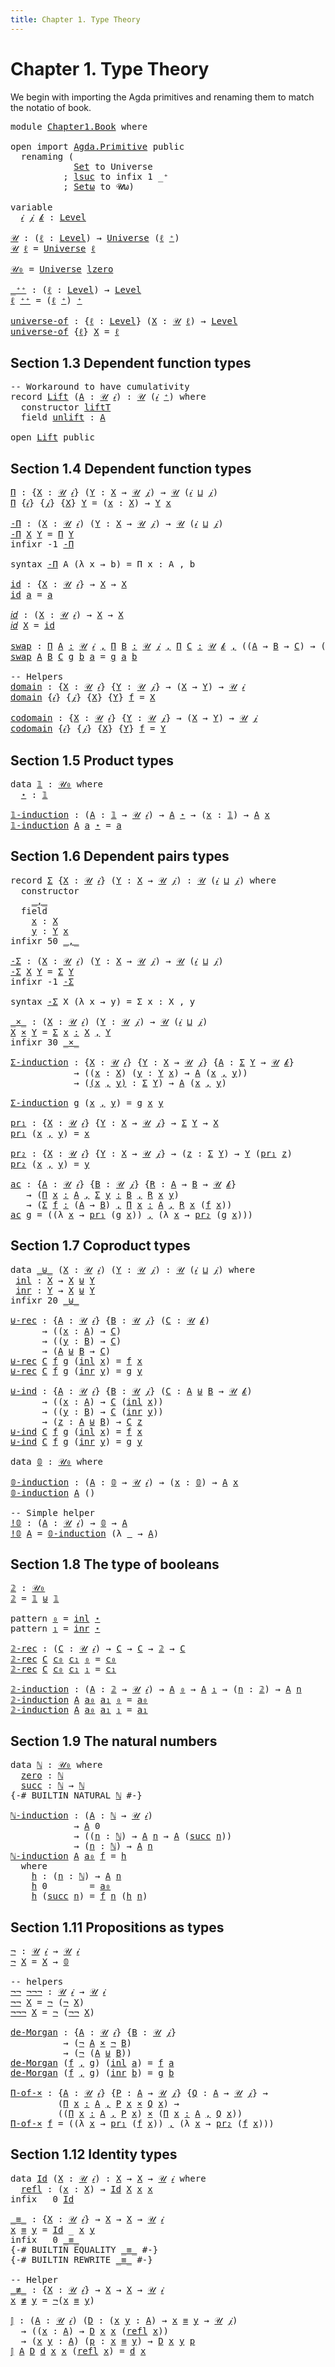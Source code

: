 ```yaml
---
title: Chapter 1. Type Theory
---
```


# Chapter 1. Type Theory

We begin with importing the Agda primitives and renaming them to match the notatio of book.

<pre class="Agda"><a id="167" class="Keyword">module</a> <a id="174" href="Chapter1.Book.html" class="Module">Chapter1.Book</a> <a id="188" class="Keyword">where</a>

<a id="195" class="Keyword">open</a> <a id="200" class="Keyword">import</a> <a id="207" href="Agda.Primitive.html" class="Module">Agda.Primitive</a> <a id="222" class="Keyword">public</a>
  <a id="231" class="Keyword">renaming</a> <a id="240" class="Symbol">(</a>
            <a id="254" href="Agda.Primitive.html#326" class="Primitive">Set</a> <a id="258" class="Symbol">to</a> <a id="261" class="Primitive">Universe</a>
          <a id="280" class="Symbol">;</a> <a id="282" href="Agda.Primitive.html#780" class="Primitive">lsuc</a> <a id="287" class="Symbol">to</a> <a id="290" class="Keyword">infix</a> <a id="296" class="Number">1</a> <a id="298" class="Primitive">_⁺</a>
          <a id="311" class="Symbol">;</a> <a id="313" href="Agda.Primitive.html#381" class="Primitive">Setω</a> <a id="318" class="Symbol">to</a> <a id="321" class="Primitive">𝓤ω</a><a id="323" class="Symbol">)</a>

<a id="326" class="Keyword">variable</a>
  <a id="337" href="Chapter1.Book.html#337" class="Generalizable">𝒾</a> <a id="339" href="Chapter1.Book.html#339" class="Generalizable">𝒿</a> <a id="341" href="Chapter1.Book.html#341" class="Generalizable">𝓀</a> <a id="343" class="Symbol">:</a> <a id="345" href="Agda.Primitive.html#597" class="Postulate">Level</a>

<a id="𝒰"></a><a id="352" href="Chapter1.Book.html#352" class="Function">𝒰</a> <a id="354" class="Symbol">:</a> <a id="356" class="Symbol">(</a><a id="357" href="Chapter1.Book.html#357" class="Bound">ℓ</a> <a id="359" class="Symbol">:</a> <a id="361" href="Agda.Primitive.html#597" class="Postulate">Level</a><a id="366" class="Symbol">)</a> <a id="368" class="Symbol">→</a> <a id="370" href="Chapter1.Book.html#261" class="Primitive">Universe</a> <a id="379" class="Symbol">(</a><a id="380" href="Chapter1.Book.html#357" class="Bound">ℓ</a> <a id="382" href="Chapter1.Book.html#298" class="Primitive Operator">⁺</a><a id="383" class="Symbol">)</a>
<a id="385" href="Chapter1.Book.html#352" class="Function">𝒰</a> <a id="387" href="Chapter1.Book.html#387" class="Bound">ℓ</a> <a id="389" class="Symbol">=</a> <a id="391" href="Chapter1.Book.html#261" class="Primitive">Universe</a> <a id="400" href="Chapter1.Book.html#387" class="Bound">ℓ</a>

<a id="𝒰₀"></a><a id="403" href="Chapter1.Book.html#403" class="Function">𝒰₀</a> <a id="406" class="Symbol">=</a> <a id="408" href="Chapter1.Book.html#261" class="Primitive">Universe</a> <a id="417" href="Agda.Primitive.html#764" class="Primitive">lzero</a>

<a id="_⁺⁺"></a><a id="424" href="Chapter1.Book.html#424" class="Function Operator">_⁺⁺</a> <a id="428" class="Symbol">:</a> <a id="430" class="Symbol">(</a><a id="431" href="Chapter1.Book.html#431" class="Bound">ℓ</a> <a id="433" class="Symbol">:</a> <a id="435" href="Agda.Primitive.html#597" class="Postulate">Level</a><a id="440" class="Symbol">)</a> <a id="442" class="Symbol">→</a> <a id="444" href="Agda.Primitive.html#597" class="Postulate">Level</a>
<a id="450" href="Chapter1.Book.html#450" class="Bound">ℓ</a> <a id="452" href="Chapter1.Book.html#424" class="Function Operator">⁺⁺</a> <a id="455" class="Symbol">=</a> <a id="457" class="Symbol">(</a><a id="458" href="Chapter1.Book.html#450" class="Bound">ℓ</a> <a id="460" href="Chapter1.Book.html#298" class="Primitive Operator">⁺</a><a id="461" class="Symbol">)</a> <a id="463" href="Chapter1.Book.html#298" class="Primitive Operator">⁺</a>

<a id="universe-of"></a><a id="466" href="Chapter1.Book.html#466" class="Function">universe-of</a> <a id="478" class="Symbol">:</a> <a id="480" class="Symbol">{</a><a id="481" href="Chapter1.Book.html#481" class="Bound">ℓ</a> <a id="483" class="Symbol">:</a> <a id="485" href="Agda.Primitive.html#597" class="Postulate">Level</a><a id="490" class="Symbol">}</a> <a id="492" class="Symbol">(</a><a id="493" href="Chapter1.Book.html#493" class="Bound">X</a> <a id="495" class="Symbol">:</a> <a id="497" href="Chapter1.Book.html#352" class="Function">𝒰</a> <a id="499" href="Chapter1.Book.html#481" class="Bound">ℓ</a><a id="500" class="Symbol">)</a> <a id="502" class="Symbol">→</a> <a id="504" href="Agda.Primitive.html#597" class="Postulate">Level</a>
<a id="510" href="Chapter1.Book.html#466" class="Function">universe-of</a> <a id="522" class="Symbol">{</a><a id="523" href="Chapter1.Book.html#523" class="Bound">ℓ</a><a id="524" class="Symbol">}</a> <a id="526" href="Chapter1.Book.html#526" class="Bound">X</a> <a id="528" class="Symbol">=</a> <a id="530" href="Chapter1.Book.html#523" class="Bound">ℓ</a>
</pre>
## Section 1.3 Dependent function types

<pre class="Agda"><a id="586" class="Comment">-- Workaround to have cumulativity</a>
<a id="621" class="Keyword">record</a> <a id="Lift"></a><a id="628" href="Chapter1.Book.html#628" class="Record">Lift</a> <a id="633" class="Symbol">(</a><a id="634" href="Chapter1.Book.html#634" class="Bound">A</a> <a id="636" class="Symbol">:</a> <a id="638" href="Chapter1.Book.html#352" class="Function">𝒰</a> <a id="640" href="Chapter1.Book.html#337" class="Generalizable">𝒾</a><a id="641" class="Symbol">)</a> <a id="643" class="Symbol">:</a> <a id="645" href="Chapter1.Book.html#352" class="Function">𝒰</a> <a id="647" class="Symbol">(</a><a id="648" href="Chapter1.Book.html#640" class="Bound">𝒾</a> <a id="650" href="Chapter1.Book.html#298" class="Primitive Operator">⁺</a><a id="651" class="Symbol">)</a> <a id="653" class="Keyword">where</a>
  <a id="661" class="Keyword">constructor</a> <a id="liftT"></a><a id="673" href="Chapter1.Book.html#673" class="InductiveConstructor">liftT</a>
  <a id="681" class="Keyword">field</a> <a id="Lift.unlift"></a><a id="687" href="Chapter1.Book.html#687" class="Field">unlift</a> <a id="694" class="Symbol">:</a> <a id="696" href="Chapter1.Book.html#634" class="Bound">A</a>

<a id="699" class="Keyword">open</a> <a id="704" href="Chapter1.Book.html#628" class="Module">Lift</a> <a id="709" class="Keyword">public</a>
</pre>
## Section 1.4 Dependent function types

<pre class="Agda"><a id="Π"></a><a id="770" href="Chapter1.Book.html#770" class="Function">Π</a> <a id="772" class="Symbol">:</a> <a id="774" class="Symbol">{</a><a id="775" href="Chapter1.Book.html#775" class="Bound">X</a> <a id="777" class="Symbol">:</a> <a id="779" href="Chapter1.Book.html#352" class="Function">𝒰</a> <a id="781" href="Chapter1.Book.html#337" class="Generalizable">𝒾</a><a id="782" class="Symbol">}</a> <a id="784" class="Symbol">(</a><a id="785" href="Chapter1.Book.html#785" class="Bound">Y</a> <a id="787" class="Symbol">:</a> <a id="789" href="Chapter1.Book.html#775" class="Bound">X</a> <a id="791" class="Symbol">→</a> <a id="793" href="Chapter1.Book.html#352" class="Function">𝒰</a> <a id="795" href="Chapter1.Book.html#339" class="Generalizable">𝒿</a><a id="796" class="Symbol">)</a> <a id="798" class="Symbol">→</a> <a id="800" href="Chapter1.Book.html#352" class="Function">𝒰</a> <a id="802" class="Symbol">(</a><a id="803" href="Chapter1.Book.html#337" class="Generalizable">𝒾</a> <a id="805" href="Agda.Primitive.html#810" class="Primitive Operator">⊔</a> <a id="807" href="Chapter1.Book.html#339" class="Generalizable">𝒿</a><a id="808" class="Symbol">)</a>
<a id="810" href="Chapter1.Book.html#770" class="Function">Π</a> <a id="812" class="Symbol">{</a><a id="813" href="Chapter1.Book.html#813" class="Bound">𝒾</a><a id="814" class="Symbol">}</a> <a id="816" class="Symbol">{</a><a id="817" href="Chapter1.Book.html#817" class="Bound">𝒿</a><a id="818" class="Symbol">}</a> <a id="820" class="Symbol">{</a><a id="821" href="Chapter1.Book.html#821" class="Bound">X</a><a id="822" class="Symbol">}</a> <a id="824" href="Chapter1.Book.html#824" class="Bound">Y</a> <a id="826" class="Symbol">=</a> <a id="828" class="Symbol">(</a><a id="829" href="Chapter1.Book.html#829" class="Bound">x</a> <a id="831" class="Symbol">:</a> <a id="833" href="Chapter1.Book.html#821" class="Bound">X</a><a id="834" class="Symbol">)</a> <a id="836" class="Symbol">→</a> <a id="838" href="Chapter1.Book.html#824" class="Bound">Y</a> <a id="840" href="Chapter1.Book.html#829" class="Bound">x</a>

<a id="-Π"></a><a id="843" href="Chapter1.Book.html#843" class="Function">-Π</a> <a id="846" class="Symbol">:</a> <a id="848" class="Symbol">(</a><a id="849" href="Chapter1.Book.html#849" class="Bound">X</a> <a id="851" class="Symbol">:</a> <a id="853" href="Chapter1.Book.html#352" class="Function">𝒰</a> <a id="855" href="Chapter1.Book.html#337" class="Generalizable">𝒾</a><a id="856" class="Symbol">)</a> <a id="858" class="Symbol">(</a><a id="859" href="Chapter1.Book.html#859" class="Bound">Y</a> <a id="861" class="Symbol">:</a> <a id="863" href="Chapter1.Book.html#849" class="Bound">X</a> <a id="865" class="Symbol">→</a> <a id="867" href="Chapter1.Book.html#352" class="Function">𝒰</a> <a id="869" href="Chapter1.Book.html#339" class="Generalizable">𝒿</a><a id="870" class="Symbol">)</a> <a id="872" class="Symbol">→</a> <a id="874" href="Chapter1.Book.html#352" class="Function">𝒰</a> <a id="876" class="Symbol">(</a><a id="877" href="Chapter1.Book.html#337" class="Generalizable">𝒾</a> <a id="879" href="Agda.Primitive.html#810" class="Primitive Operator">⊔</a> <a id="881" href="Chapter1.Book.html#339" class="Generalizable">𝒿</a><a id="882" class="Symbol">)</a>
<a id="884" href="Chapter1.Book.html#843" class="Function">-Π</a> <a id="887" href="Chapter1.Book.html#887" class="Bound">X</a> <a id="889" href="Chapter1.Book.html#889" class="Bound">Y</a> <a id="891" class="Symbol">=</a> <a id="893" href="Chapter1.Book.html#770" class="Function">Π</a> <a id="895" href="Chapter1.Book.html#889" class="Bound">Y</a>
<a id="897" class="Keyword">infixr</a> <a id="904" class="Number">-1</a> <a id="907" href="Chapter1.Book.html#843" class="Function">-Π</a>

<a id="911" class="Keyword">syntax</a> <a id="918" href="Chapter1.Book.html#843" class="Function">-Π</a> <a id="921" class="Bound">A</a> <a id="923" class="Symbol">(λ</a> <a id="926" class="Bound">x</a> <a id="928" class="Symbol">→</a> <a id="930" class="Bound">b</a><a id="931" class="Symbol">)</a> <a id="933" class="Symbol">=</a> <a id="935" class="Function">Π</a> <a id="937" class="Bound">x</a> <a id="939" class="Function">꞉</a> <a id="941" class="Bound">A</a> <a id="943" class="Function">,</a> <a id="945" class="Bound">b</a>

<a id="id"></a><a id="948" href="Chapter1.Book.html#948" class="Function">id</a> <a id="951" class="Symbol">:</a> <a id="953" class="Symbol">{</a><a id="954" href="Chapter1.Book.html#954" class="Bound">X</a> <a id="956" class="Symbol">:</a> <a id="958" href="Chapter1.Book.html#352" class="Function">𝒰</a> <a id="960" href="Chapter1.Book.html#337" class="Generalizable">𝒾</a><a id="961" class="Symbol">}</a> <a id="963" class="Symbol">→</a> <a id="965" href="Chapter1.Book.html#954" class="Bound">X</a> <a id="967" class="Symbol">→</a> <a id="969" href="Chapter1.Book.html#954" class="Bound">X</a>
<a id="971" href="Chapter1.Book.html#948" class="Function">id</a> <a id="974" href="Chapter1.Book.html#974" class="Bound">a</a> <a id="976" class="Symbol">=</a> <a id="978" href="Chapter1.Book.html#974" class="Bound">a</a>

<a id="𝑖𝑑"></a><a id="981" href="Chapter1.Book.html#981" class="Function">𝑖𝑑</a> <a id="984" class="Symbol">:</a> <a id="986" class="Symbol">(</a><a id="987" href="Chapter1.Book.html#987" class="Bound">X</a> <a id="989" class="Symbol">:</a> <a id="991" href="Chapter1.Book.html#352" class="Function">𝒰</a> <a id="993" href="Chapter1.Book.html#337" class="Generalizable">𝒾</a><a id="994" class="Symbol">)</a> <a id="996" class="Symbol">→</a> <a id="998" href="Chapter1.Book.html#987" class="Bound">X</a> <a id="1000" class="Symbol">→</a> <a id="1002" href="Chapter1.Book.html#987" class="Bound">X</a>
<a id="1004" href="Chapter1.Book.html#981" class="Function">𝑖𝑑</a> <a id="1007" href="Chapter1.Book.html#1007" class="Bound">X</a> <a id="1009" class="Symbol">=</a> <a id="1011" href="Chapter1.Book.html#948" class="Function">id</a>

<a id="swap"></a><a id="1015" href="Chapter1.Book.html#1015" class="Function">swap</a> <a id="1020" class="Symbol">:</a> <a id="1022" href="Chapter1.Book.html#843" class="Function">Π</a> <a id="1024" href="Chapter1.Book.html#1024" class="Bound">A</a> <a id="1026" href="Chapter1.Book.html#843" class="Function">꞉</a> <a id="1028" href="Chapter1.Book.html#352" class="Function">𝒰</a> <a id="1030" href="Chapter1.Book.html#337" class="Generalizable">𝒾</a> <a id="1032" href="Chapter1.Book.html#843" class="Function">,</a> <a id="1034" href="Chapter1.Book.html#843" class="Function">Π</a> <a id="1036" href="Chapter1.Book.html#1036" class="Bound">B</a> <a id="1038" href="Chapter1.Book.html#843" class="Function">꞉</a> <a id="1040" href="Chapter1.Book.html#352" class="Function">𝒰</a> <a id="1042" href="Chapter1.Book.html#339" class="Generalizable">𝒿</a> <a id="1044" href="Chapter1.Book.html#843" class="Function">,</a> <a id="1046" href="Chapter1.Book.html#843" class="Function">Π</a> <a id="1048" href="Chapter1.Book.html#1048" class="Bound">C</a> <a id="1050" href="Chapter1.Book.html#843" class="Function">꞉</a> <a id="1052" href="Chapter1.Book.html#352" class="Function">𝒰</a> <a id="1054" href="Chapter1.Book.html#341" class="Generalizable">𝓀</a> <a id="1056" href="Chapter1.Book.html#843" class="Function">,</a> <a id="1058" class="Symbol">((</a><a id="1060" href="Chapter1.Book.html#1024" class="Bound">A</a> <a id="1062" class="Symbol">→</a> <a id="1064" href="Chapter1.Book.html#1036" class="Bound">B</a> <a id="1066" class="Symbol">→</a> <a id="1068" href="Chapter1.Book.html#1048" class="Bound">C</a><a id="1069" class="Symbol">)</a> <a id="1071" class="Symbol">→</a> <a id="1073" class="Symbol">(</a><a id="1074" href="Chapter1.Book.html#1036" class="Bound">B</a> <a id="1076" class="Symbol">→</a> <a id="1078" href="Chapter1.Book.html#1024" class="Bound">A</a> <a id="1080" class="Symbol">→</a> <a id="1082" href="Chapter1.Book.html#1048" class="Bound">C</a><a id="1083" class="Symbol">))</a>
<a id="1086" href="Chapter1.Book.html#1015" class="Function">swap</a> <a id="1091" href="Chapter1.Book.html#1091" class="Bound">A</a> <a id="1093" href="Chapter1.Book.html#1093" class="Bound">B</a> <a id="1095" href="Chapter1.Book.html#1095" class="Bound">C</a> <a id="1097" href="Chapter1.Book.html#1097" class="Bound">g</a> <a id="1099" href="Chapter1.Book.html#1099" class="Bound">b</a> <a id="1101" href="Chapter1.Book.html#1101" class="Bound">a</a> <a id="1103" class="Symbol">=</a> <a id="1105" href="Chapter1.Book.html#1097" class="Bound">g</a> <a id="1107" href="Chapter1.Book.html#1101" class="Bound">a</a> <a id="1109" href="Chapter1.Book.html#1099" class="Bound">b</a>

<a id="1112" class="Comment">-- Helpers</a>
<a id="domain"></a><a id="1123" href="Chapter1.Book.html#1123" class="Function">domain</a> <a id="1130" class="Symbol">:</a> <a id="1132" class="Symbol">{</a><a id="1133" href="Chapter1.Book.html#1133" class="Bound">X</a> <a id="1135" class="Symbol">:</a> <a id="1137" href="Chapter1.Book.html#352" class="Function">𝒰</a> <a id="1139" href="Chapter1.Book.html#337" class="Generalizable">𝒾</a><a id="1140" class="Symbol">}</a> <a id="1142" class="Symbol">{</a><a id="1143" href="Chapter1.Book.html#1143" class="Bound">Y</a> <a id="1145" class="Symbol">:</a> <a id="1147" href="Chapter1.Book.html#352" class="Function">𝒰</a> <a id="1149" href="Chapter1.Book.html#339" class="Generalizable">𝒿</a><a id="1150" class="Symbol">}</a> <a id="1152" class="Symbol">→</a> <a id="1154" class="Symbol">(</a><a id="1155" href="Chapter1.Book.html#1133" class="Bound">X</a> <a id="1157" class="Symbol">→</a> <a id="1159" href="Chapter1.Book.html#1143" class="Bound">Y</a><a id="1160" class="Symbol">)</a> <a id="1162" class="Symbol">→</a> <a id="1164" href="Chapter1.Book.html#352" class="Function">𝒰</a> <a id="1166" href="Chapter1.Book.html#337" class="Generalizable">𝒾</a>
<a id="1168" href="Chapter1.Book.html#1123" class="Function">domain</a> <a id="1175" class="Symbol">{</a><a id="1176" href="Chapter1.Book.html#1176" class="Bound">𝒾</a><a id="1177" class="Symbol">}</a> <a id="1179" class="Symbol">{</a><a id="1180" href="Chapter1.Book.html#1180" class="Bound">𝒿</a><a id="1181" class="Symbol">}</a> <a id="1183" class="Symbol">{</a><a id="1184" href="Chapter1.Book.html#1184" class="Bound">X</a><a id="1185" class="Symbol">}</a> <a id="1187" class="Symbol">{</a><a id="1188" href="Chapter1.Book.html#1188" class="Bound">Y</a><a id="1189" class="Symbol">}</a> <a id="1191" href="Chapter1.Book.html#1191" class="Bound">f</a> <a id="1193" class="Symbol">=</a> <a id="1195" href="Chapter1.Book.html#1184" class="Bound">X</a>

<a id="codomain"></a><a id="1198" href="Chapter1.Book.html#1198" class="Function">codomain</a> <a id="1207" class="Symbol">:</a> <a id="1209" class="Symbol">{</a><a id="1210" href="Chapter1.Book.html#1210" class="Bound">X</a> <a id="1212" class="Symbol">:</a> <a id="1214" href="Chapter1.Book.html#352" class="Function">𝒰</a> <a id="1216" href="Chapter1.Book.html#337" class="Generalizable">𝒾</a><a id="1217" class="Symbol">}</a> <a id="1219" class="Symbol">{</a><a id="1220" href="Chapter1.Book.html#1220" class="Bound">Y</a> <a id="1222" class="Symbol">:</a> <a id="1224" href="Chapter1.Book.html#352" class="Function">𝒰</a> <a id="1226" href="Chapter1.Book.html#339" class="Generalizable">𝒿</a><a id="1227" class="Symbol">}</a> <a id="1229" class="Symbol">→</a> <a id="1231" class="Symbol">(</a><a id="1232" href="Chapter1.Book.html#1210" class="Bound">X</a> <a id="1234" class="Symbol">→</a> <a id="1236" href="Chapter1.Book.html#1220" class="Bound">Y</a><a id="1237" class="Symbol">)</a> <a id="1239" class="Symbol">→</a> <a id="1241" href="Chapter1.Book.html#352" class="Function">𝒰</a> <a id="1243" href="Chapter1.Book.html#339" class="Generalizable">𝒿</a>
<a id="1245" href="Chapter1.Book.html#1198" class="Function">codomain</a> <a id="1254" class="Symbol">{</a><a id="1255" href="Chapter1.Book.html#1255" class="Bound">𝒾</a><a id="1256" class="Symbol">}</a> <a id="1258" class="Symbol">{</a><a id="1259" href="Chapter1.Book.html#1259" class="Bound">𝒿</a><a id="1260" class="Symbol">}</a> <a id="1262" class="Symbol">{</a><a id="1263" href="Chapter1.Book.html#1263" class="Bound">X</a><a id="1264" class="Symbol">}</a> <a id="1266" class="Symbol">{</a><a id="1267" href="Chapter1.Book.html#1267" class="Bound">Y</a><a id="1268" class="Symbol">}</a> <a id="1270" href="Chapter1.Book.html#1270" class="Bound">f</a> <a id="1272" class="Symbol">=</a> <a id="1274" href="Chapter1.Book.html#1267" class="Bound">Y</a>
</pre>
## Section 1.5 Product types

<pre class="Agda"><a id="1319" class="Keyword">data</a> <a id="𝟙"></a><a id="1324" href="Chapter1.Book.html#1324" class="Datatype">𝟙</a> <a id="1326" class="Symbol">:</a> <a id="1328" href="Chapter1.Book.html#403" class="Function">𝒰₀</a> <a id="1331" class="Keyword">where</a>
  <a id="𝟙.⋆"></a><a id="1339" href="Chapter1.Book.html#1339" class="InductiveConstructor">⋆</a> <a id="1341" class="Symbol">:</a> <a id="1343" href="Chapter1.Book.html#1324" class="Datatype">𝟙</a>

<a id="𝟙-induction"></a><a id="1346" href="Chapter1.Book.html#1346" class="Function">𝟙-induction</a> <a id="1358" class="Symbol">:</a> <a id="1360" class="Symbol">(</a><a id="1361" href="Chapter1.Book.html#1361" class="Bound">A</a> <a id="1363" class="Symbol">:</a> <a id="1365" href="Chapter1.Book.html#1324" class="Datatype">𝟙</a> <a id="1367" class="Symbol">→</a> <a id="1369" href="Chapter1.Book.html#352" class="Function">𝒰</a> <a id="1371" href="Chapter1.Book.html#337" class="Generalizable">𝒾</a><a id="1372" class="Symbol">)</a> <a id="1374" class="Symbol">→</a> <a id="1376" href="Chapter1.Book.html#1361" class="Bound">A</a> <a id="1378" href="Chapter1.Book.html#1339" class="InductiveConstructor">⋆</a> <a id="1380" class="Symbol">→</a> <a id="1382" class="Symbol">(</a><a id="1383" href="Chapter1.Book.html#1383" class="Bound">x</a> <a id="1385" class="Symbol">:</a> <a id="1387" href="Chapter1.Book.html#1324" class="Datatype">𝟙</a><a id="1388" class="Symbol">)</a> <a id="1390" class="Symbol">→</a> <a id="1392" href="Chapter1.Book.html#1361" class="Bound">A</a> <a id="1394" href="Chapter1.Book.html#1383" class="Bound">x</a>
<a id="1396" href="Chapter1.Book.html#1346" class="Function">𝟙-induction</a> <a id="1408" href="Chapter1.Book.html#1408" class="Bound">A</a> <a id="1410" href="Chapter1.Book.html#1410" class="Bound">a</a> <a id="1412" href="Chapter1.Book.html#1339" class="InductiveConstructor">⋆</a> <a id="1414" class="Symbol">=</a> <a id="1416" href="Chapter1.Book.html#1410" class="Bound">a</a>
</pre>
## Section 1.6 Dependent pairs types

<pre class="Agda"><a id="1469" class="Keyword">record</a> <a id="Σ"></a><a id="1476" href="Chapter1.Book.html#1476" class="Record">Σ</a> <a id="1478" class="Symbol">{</a><a id="1479" href="Chapter1.Book.html#1479" class="Bound">X</a> <a id="1481" class="Symbol">:</a> <a id="1483" href="Chapter1.Book.html#352" class="Function">𝒰</a> <a id="1485" href="Chapter1.Book.html#337" class="Generalizable">𝒾</a><a id="1486" class="Symbol">}</a> <a id="1488" class="Symbol">(</a><a id="1489" href="Chapter1.Book.html#1489" class="Bound">Y</a> <a id="1491" class="Symbol">:</a> <a id="1493" href="Chapter1.Book.html#1479" class="Bound">X</a> <a id="1495" class="Symbol">→</a> <a id="1497" href="Chapter1.Book.html#352" class="Function">𝒰</a> <a id="1499" href="Chapter1.Book.html#339" class="Generalizable">𝒿</a><a id="1500" class="Symbol">)</a> <a id="1502" class="Symbol">:</a> <a id="1504" href="Chapter1.Book.html#352" class="Function">𝒰</a> <a id="1506" class="Symbol">(</a><a id="1507" href="Chapter1.Book.html#1485" class="Bound">𝒾</a> <a id="1509" href="Agda.Primitive.html#810" class="Primitive Operator">⊔</a> <a id="1511" href="Chapter1.Book.html#1499" class="Bound">𝒿</a><a id="1512" class="Symbol">)</a> <a id="1514" class="Keyword">where</a>
  <a id="1522" class="Keyword">constructor</a>
    <a id="_,_"></a><a id="1538" href="Chapter1.Book.html#1538" class="InductiveConstructor Operator">_,_</a>
  <a id="1544" class="Keyword">field</a>
    <a id="Σ.x"></a><a id="1554" href="Chapter1.Book.html#1554" class="Field">x</a> <a id="1556" class="Symbol">:</a> <a id="1558" href="Chapter1.Book.html#1479" class="Bound">X</a>
    <a id="Σ.y"></a><a id="1564" href="Chapter1.Book.html#1564" class="Field">y</a> <a id="1566" class="Symbol">:</a> <a id="1568" href="Chapter1.Book.html#1489" class="Bound">Y</a> <a id="1570" href="Chapter1.Book.html#1554" class="Field">x</a>
<a id="1572" class="Keyword">infixr</a> <a id="1579" class="Number">50</a> <a id="1582" href="Chapter1.Book.html#1538" class="InductiveConstructor Operator">_,_</a>

<a id="-Σ"></a><a id="1587" href="Chapter1.Book.html#1587" class="Function">-Σ</a> <a id="1590" class="Symbol">:</a> <a id="1592" class="Symbol">(</a><a id="1593" href="Chapter1.Book.html#1593" class="Bound">X</a> <a id="1595" class="Symbol">:</a> <a id="1597" href="Chapter1.Book.html#352" class="Function">𝒰</a> <a id="1599" href="Chapter1.Book.html#337" class="Generalizable">𝒾</a><a id="1600" class="Symbol">)</a> <a id="1602" class="Symbol">(</a><a id="1603" href="Chapter1.Book.html#1603" class="Bound">Y</a> <a id="1605" class="Symbol">:</a> <a id="1607" href="Chapter1.Book.html#1593" class="Bound">X</a> <a id="1609" class="Symbol">→</a> <a id="1611" href="Chapter1.Book.html#352" class="Function">𝒰</a> <a id="1613" href="Chapter1.Book.html#339" class="Generalizable">𝒿</a><a id="1614" class="Symbol">)</a> <a id="1616" class="Symbol">→</a> <a id="1618" href="Chapter1.Book.html#352" class="Function">𝒰</a> <a id="1620" class="Symbol">(</a><a id="1621" href="Chapter1.Book.html#337" class="Generalizable">𝒾</a> <a id="1623" href="Agda.Primitive.html#810" class="Primitive Operator">⊔</a> <a id="1625" href="Chapter1.Book.html#339" class="Generalizable">𝒿</a><a id="1626" class="Symbol">)</a>
<a id="1628" href="Chapter1.Book.html#1587" class="Function">-Σ</a> <a id="1631" href="Chapter1.Book.html#1631" class="Bound">X</a> <a id="1633" href="Chapter1.Book.html#1633" class="Bound">Y</a> <a id="1635" class="Symbol">=</a> <a id="1637" href="Chapter1.Book.html#1476" class="Record">Σ</a> <a id="1639" href="Chapter1.Book.html#1633" class="Bound">Y</a>
<a id="1641" class="Keyword">infixr</a> <a id="1648" class="Number">-1</a> <a id="1651" href="Chapter1.Book.html#1587" class="Function">-Σ</a>

<a id="1655" class="Keyword">syntax</a> <a id="1662" href="Chapter1.Book.html#1587" class="Function">-Σ</a> <a id="1665" class="Bound">X</a> <a id="1667" class="Symbol">(λ</a> <a id="1670" class="Bound">x</a> <a id="1672" class="Symbol">→</a> <a id="1674" class="Bound">y</a><a id="1675" class="Symbol">)</a> <a id="1677" class="Symbol">=</a> <a id="1679" class="Function">Σ</a> <a id="1681" class="Bound">x</a> <a id="1683" class="Function">꞉</a> <a id="1685" class="Bound">X</a> <a id="1687" class="Function">,</a> <a id="1689" class="Bound">y</a>

<a id="_×_"></a><a id="1692" href="Chapter1.Book.html#1692" class="Function Operator">_×_</a> <a id="1696" class="Symbol">:</a> <a id="1698" class="Symbol">(</a><a id="1699" href="Chapter1.Book.html#1699" class="Bound">X</a> <a id="1701" class="Symbol">:</a> <a id="1703" href="Chapter1.Book.html#352" class="Function">𝒰</a> <a id="1705" href="Chapter1.Book.html#337" class="Generalizable">𝒾</a><a id="1706" class="Symbol">)</a> <a id="1708" class="Symbol">(</a><a id="1709" href="Chapter1.Book.html#1709" class="Bound">Y</a> <a id="1711" class="Symbol">:</a> <a id="1713" href="Chapter1.Book.html#352" class="Function">𝒰</a> <a id="1715" href="Chapter1.Book.html#339" class="Generalizable">𝒿</a><a id="1716" class="Symbol">)</a> <a id="1718" class="Symbol">→</a> <a id="1720" href="Chapter1.Book.html#352" class="Function">𝒰</a> <a id="1722" class="Symbol">(</a><a id="1723" href="Chapter1.Book.html#337" class="Generalizable">𝒾</a> <a id="1725" href="Agda.Primitive.html#810" class="Primitive Operator">⊔</a> <a id="1727" href="Chapter1.Book.html#339" class="Generalizable">𝒿</a><a id="1728" class="Symbol">)</a>
<a id="1730" href="Chapter1.Book.html#1730" class="Bound">X</a> <a id="1732" href="Chapter1.Book.html#1692" class="Function Operator">×</a> <a id="1734" href="Chapter1.Book.html#1734" class="Bound">Y</a> <a id="1736" class="Symbol">=</a> <a id="1738" href="Chapter1.Book.html#1587" class="Function">Σ</a> <a id="1740" href="Chapter1.Book.html#1740" class="Bound">x</a> <a id="1742" href="Chapter1.Book.html#1587" class="Function">꞉</a> <a id="1744" href="Chapter1.Book.html#1730" class="Bound">X</a> <a id="1746" href="Chapter1.Book.html#1587" class="Function">,</a> <a id="1748" href="Chapter1.Book.html#1734" class="Bound">Y</a>
<a id="1750" class="Keyword">infixr</a> <a id="1757" class="Number">30</a> <a id="1760" href="Chapter1.Book.html#1692" class="Function Operator">_×_</a>

<a id="Σ-induction"></a><a id="1765" href="Chapter1.Book.html#1765" class="Function">Σ-induction</a> <a id="1777" class="Symbol">:</a> <a id="1779" class="Symbol">{</a><a id="1780" href="Chapter1.Book.html#1780" class="Bound">X</a> <a id="1782" class="Symbol">:</a> <a id="1784" href="Chapter1.Book.html#352" class="Function">𝒰</a> <a id="1786" href="Chapter1.Book.html#337" class="Generalizable">𝒾</a><a id="1787" class="Symbol">}</a> <a id="1789" class="Symbol">{</a><a id="1790" href="Chapter1.Book.html#1790" class="Bound">Y</a> <a id="1792" class="Symbol">:</a> <a id="1794" href="Chapter1.Book.html#1780" class="Bound">X</a> <a id="1796" class="Symbol">→</a> <a id="1798" href="Chapter1.Book.html#352" class="Function">𝒰</a> <a id="1800" href="Chapter1.Book.html#339" class="Generalizable">𝒿</a><a id="1801" class="Symbol">}</a> <a id="1803" class="Symbol">{</a><a id="1804" href="Chapter1.Book.html#1804" class="Bound">A</a> <a id="1806" class="Symbol">:</a> <a id="1808" href="Chapter1.Book.html#1476" class="Record">Σ</a> <a id="1810" href="Chapter1.Book.html#1790" class="Bound">Y</a> <a id="1812" class="Symbol">→</a> <a id="1814" href="Chapter1.Book.html#352" class="Function">𝒰</a> <a id="1816" href="Chapter1.Book.html#341" class="Generalizable">𝓀</a><a id="1817" class="Symbol">}</a>
            <a id="1831" class="Symbol">→</a> <a id="1833" class="Symbol">((</a><a id="1835" href="Chapter1.Book.html#1835" class="Bound">x</a> <a id="1837" class="Symbol">:</a> <a id="1839" href="Chapter1.Book.html#1780" class="Bound">X</a><a id="1840" class="Symbol">)</a> <a id="1842" class="Symbol">(</a><a id="1843" href="Chapter1.Book.html#1843" class="Bound">y</a> <a id="1845" class="Symbol">:</a> <a id="1847" href="Chapter1.Book.html#1790" class="Bound">Y</a> <a id="1849" href="Chapter1.Book.html#1835" class="Bound">x</a><a id="1850" class="Symbol">)</a> <a id="1852" class="Symbol">→</a> <a id="1854" href="Chapter1.Book.html#1804" class="Bound">A</a> <a id="1856" class="Symbol">(</a><a id="1857" href="Chapter1.Book.html#1835" class="Bound">x</a> <a id="1859" href="Chapter1.Book.html#1538" class="InductiveConstructor Operator">,</a> <a id="1861" href="Chapter1.Book.html#1843" class="Bound">y</a><a id="1862" class="Symbol">))</a>
            <a id="1877" class="Symbol">→</a> <a id="1879" class="Symbol">(</a><a id="1880" href="Chapter1.Book.html#1880" class="Bound">(</a><a id="1881" href="Chapter1.Book.html#1881" class="Bound">x</a> <a id="1883" href="Chapter1.Book.html#1538" class="InductiveConstructor Operator">,</a> <a id="1885" href="Chapter1.Book.html#1885" class="Bound">y</a><a id="1886" href="Chapter1.Book.html#1880" class="Bound">)</a> <a id="1888" class="Symbol">:</a> <a id="1890" href="Chapter1.Book.html#1476" class="Record">Σ</a> <a id="1892" href="Chapter1.Book.html#1790" class="Bound">Y</a><a id="1893" class="Symbol">)</a> <a id="1895" class="Symbol">→</a> <a id="1897" href="Chapter1.Book.html#1804" class="Bound">A</a> <a id="1899" class="Symbol">(</a><a id="1900" href="Chapter1.Book.html#1881" class="Bound">x</a> <a id="1902" href="Chapter1.Book.html#1538" class="InductiveConstructor Operator">,</a> <a id="1904" href="Chapter1.Book.html#1885" class="Bound">y</a><a id="1905" class="Symbol">)</a>

<a id="1908" href="Chapter1.Book.html#1765" class="Function">Σ-induction</a> <a id="1920" href="Chapter1.Book.html#1920" class="Bound">g</a> <a id="1922" class="Symbol">(</a><a id="1923" href="Chapter1.Book.html#1923" class="Bound">x</a> <a id="1925" href="Chapter1.Book.html#1538" class="InductiveConstructor Operator">,</a> <a id="1927" href="Chapter1.Book.html#1927" class="Bound">y</a><a id="1928" class="Symbol">)</a> <a id="1930" class="Symbol">=</a> <a id="1932" href="Chapter1.Book.html#1920" class="Bound">g</a> <a id="1934" href="Chapter1.Book.html#1923" class="Bound">x</a> <a id="1936" href="Chapter1.Book.html#1927" class="Bound">y</a>

<a id="pr₁"></a><a id="1939" href="Chapter1.Book.html#1939" class="Function">pr₁</a> <a id="1943" class="Symbol">:</a> <a id="1945" class="Symbol">{</a><a id="1946" href="Chapter1.Book.html#1946" class="Bound">X</a> <a id="1948" class="Symbol">:</a> <a id="1950" href="Chapter1.Book.html#352" class="Function">𝒰</a> <a id="1952" href="Chapter1.Book.html#337" class="Generalizable">𝒾</a><a id="1953" class="Symbol">}</a> <a id="1955" class="Symbol">{</a><a id="1956" href="Chapter1.Book.html#1956" class="Bound">Y</a> <a id="1958" class="Symbol">:</a> <a id="1960" href="Chapter1.Book.html#1946" class="Bound">X</a> <a id="1962" class="Symbol">→</a> <a id="1964" href="Chapter1.Book.html#352" class="Function">𝒰</a> <a id="1966" href="Chapter1.Book.html#339" class="Generalizable">𝒿</a><a id="1967" class="Symbol">}</a> <a id="1969" class="Symbol">→</a> <a id="1971" href="Chapter1.Book.html#1476" class="Record">Σ</a> <a id="1973" href="Chapter1.Book.html#1956" class="Bound">Y</a> <a id="1975" class="Symbol">→</a> <a id="1977" href="Chapter1.Book.html#1946" class="Bound">X</a>
<a id="1979" href="Chapter1.Book.html#1939" class="Function">pr₁</a> <a id="1983" class="Symbol">(</a><a id="1984" href="Chapter1.Book.html#1984" class="Bound">x</a> <a id="1986" href="Chapter1.Book.html#1538" class="InductiveConstructor Operator">,</a> <a id="1988" href="Chapter1.Book.html#1988" class="Bound">y</a><a id="1989" class="Symbol">)</a> <a id="1991" class="Symbol">=</a> <a id="1993" href="Chapter1.Book.html#1984" class="Bound">x</a>

<a id="pr₂"></a><a id="1996" href="Chapter1.Book.html#1996" class="Function">pr₂</a> <a id="2000" class="Symbol">:</a> <a id="2002" class="Symbol">{</a><a id="2003" href="Chapter1.Book.html#2003" class="Bound">X</a> <a id="2005" class="Symbol">:</a> <a id="2007" href="Chapter1.Book.html#352" class="Function">𝒰</a> <a id="2009" href="Chapter1.Book.html#337" class="Generalizable">𝒾</a><a id="2010" class="Symbol">}</a> <a id="2012" class="Symbol">{</a><a id="2013" href="Chapter1.Book.html#2013" class="Bound">Y</a> <a id="2015" class="Symbol">:</a> <a id="2017" href="Chapter1.Book.html#2003" class="Bound">X</a> <a id="2019" class="Symbol">→</a> <a id="2021" href="Chapter1.Book.html#352" class="Function">𝒰</a> <a id="2023" href="Chapter1.Book.html#339" class="Generalizable">𝒿</a><a id="2024" class="Symbol">}</a> <a id="2026" class="Symbol">→</a> <a id="2028" class="Symbol">(</a><a id="2029" href="Chapter1.Book.html#2029" class="Bound">z</a> <a id="2031" class="Symbol">:</a> <a id="2033" href="Chapter1.Book.html#1476" class="Record">Σ</a> <a id="2035" href="Chapter1.Book.html#2013" class="Bound">Y</a><a id="2036" class="Symbol">)</a> <a id="2038" class="Symbol">→</a> <a id="2040" href="Chapter1.Book.html#2013" class="Bound">Y</a> <a id="2042" class="Symbol">(</a><a id="2043" href="Chapter1.Book.html#1939" class="Function">pr₁</a> <a id="2047" href="Chapter1.Book.html#2029" class="Bound">z</a><a id="2048" class="Symbol">)</a>
<a id="2050" href="Chapter1.Book.html#1996" class="Function">pr₂</a> <a id="2054" class="Symbol">(</a><a id="2055" href="Chapter1.Book.html#2055" class="Bound">x</a> <a id="2057" href="Chapter1.Book.html#1538" class="InductiveConstructor Operator">,</a> <a id="2059" href="Chapter1.Book.html#2059" class="Bound">y</a><a id="2060" class="Symbol">)</a> <a id="2062" class="Symbol">=</a> <a id="2064" href="Chapter1.Book.html#2059" class="Bound">y</a>

<a id="ac"></a><a id="2067" href="Chapter1.Book.html#2067" class="Function">ac</a> <a id="2070" class="Symbol">:</a> <a id="2072" class="Symbol">{</a><a id="2073" href="Chapter1.Book.html#2073" class="Bound">A</a> <a id="2075" class="Symbol">:</a> <a id="2077" href="Chapter1.Book.html#352" class="Function">𝒰</a> <a id="2079" href="Chapter1.Book.html#337" class="Generalizable">𝒾</a><a id="2080" class="Symbol">}</a> <a id="2082" class="Symbol">{</a><a id="2083" href="Chapter1.Book.html#2083" class="Bound">B</a> <a id="2085" class="Symbol">:</a> <a id="2087" href="Chapter1.Book.html#352" class="Function">𝒰</a> <a id="2089" href="Chapter1.Book.html#339" class="Generalizable">𝒿</a><a id="2090" class="Symbol">}</a> <a id="2092" class="Symbol">{</a><a id="2093" href="Chapter1.Book.html#2093" class="Bound">R</a> <a id="2095" class="Symbol">:</a> <a id="2097" href="Chapter1.Book.html#2073" class="Bound">A</a> <a id="2099" class="Symbol">→</a> <a id="2101" href="Chapter1.Book.html#2083" class="Bound">B</a> <a id="2103" class="Symbol">→</a> <a id="2105" href="Chapter1.Book.html#352" class="Function">𝒰</a> <a id="2107" href="Chapter1.Book.html#341" class="Generalizable">𝓀</a><a id="2108" class="Symbol">}</a>
   <a id="2113" class="Symbol">→</a> <a id="2115" class="Symbol">(</a><a id="2116" href="Chapter1.Book.html#843" class="Function">Π</a> <a id="2118" href="Chapter1.Book.html#2118" class="Bound">x</a> <a id="2120" href="Chapter1.Book.html#843" class="Function">꞉</a> <a id="2122" href="Chapter1.Book.html#2073" class="Bound">A</a> <a id="2124" href="Chapter1.Book.html#843" class="Function">,</a> <a id="2126" href="Chapter1.Book.html#1587" class="Function">Σ</a> <a id="2128" href="Chapter1.Book.html#2128" class="Bound">y</a> <a id="2130" href="Chapter1.Book.html#1587" class="Function">꞉</a> <a id="2132" href="Chapter1.Book.html#2083" class="Bound">B</a> <a id="2134" href="Chapter1.Book.html#1587" class="Function">,</a> <a id="2136" href="Chapter1.Book.html#2093" class="Bound">R</a> <a id="2138" href="Chapter1.Book.html#2118" class="Bound">x</a> <a id="2140" href="Chapter1.Book.html#2128" class="Bound">y</a><a id="2141" class="Symbol">)</a>
   <a id="2146" class="Symbol">→</a> <a id="2148" class="Symbol">(</a><a id="2149" href="Chapter1.Book.html#1587" class="Function">Σ</a> <a id="2151" href="Chapter1.Book.html#2151" class="Bound">f</a> <a id="2153" href="Chapter1.Book.html#1587" class="Function">꞉</a> <a id="2155" class="Symbol">(</a><a id="2156" href="Chapter1.Book.html#2073" class="Bound">A</a> <a id="2158" class="Symbol">→</a> <a id="2160" href="Chapter1.Book.html#2083" class="Bound">B</a><a id="2161" class="Symbol">)</a> <a id="2163" href="Chapter1.Book.html#1587" class="Function">,</a> <a id="2165" href="Chapter1.Book.html#843" class="Function">Π</a> <a id="2167" href="Chapter1.Book.html#2167" class="Bound">x</a> <a id="2169" href="Chapter1.Book.html#843" class="Function">꞉</a> <a id="2171" href="Chapter1.Book.html#2073" class="Bound">A</a> <a id="2173" href="Chapter1.Book.html#843" class="Function">,</a> <a id="2175" href="Chapter1.Book.html#2093" class="Bound">R</a> <a id="2177" href="Chapter1.Book.html#2167" class="Bound">x</a> <a id="2179" class="Symbol">(</a><a id="2180" href="Chapter1.Book.html#2151" class="Bound">f</a> <a id="2182" href="Chapter1.Book.html#2167" class="Bound">x</a><a id="2183" class="Symbol">))</a>
<a id="2186" href="Chapter1.Book.html#2067" class="Function">ac</a> <a id="2189" href="Chapter1.Book.html#2189" class="Bound">g</a> <a id="2191" class="Symbol">=</a> <a id="2193" class="Symbol">((λ</a> <a id="2197" href="Chapter1.Book.html#2197" class="Bound">x</a> <a id="2199" class="Symbol">→</a> <a id="2201" href="Chapter1.Book.html#1939" class="Function">pr₁</a> <a id="2205" class="Symbol">(</a><a id="2206" href="Chapter1.Book.html#2189" class="Bound">g</a> <a id="2208" href="Chapter1.Book.html#2197" class="Bound">x</a><a id="2209" class="Symbol">))</a> <a id="2212" href="Chapter1.Book.html#1538" class="InductiveConstructor Operator">,</a> <a id="2214" class="Symbol">(λ</a> <a id="2217" href="Chapter1.Book.html#2217" class="Bound">x</a> <a id="2219" class="Symbol">→</a> <a id="2221" href="Chapter1.Book.html#1996" class="Function">pr₂</a> <a id="2225" class="Symbol">(</a><a id="2226" href="Chapter1.Book.html#2189" class="Bound">g</a> <a id="2228" href="Chapter1.Book.html#2217" class="Bound">x</a><a id="2229" class="Symbol">)))</a>
</pre>
## Section 1.7 Coproduct types

<pre class="Agda"><a id="2278" class="Keyword">data</a> <a id="_⊎_"></a><a id="2283" href="Chapter1.Book.html#2283" class="Datatype Operator">_⊎_</a> <a id="2287" class="Symbol">(</a><a id="2288" href="Chapter1.Book.html#2288" class="Bound">X</a> <a id="2290" class="Symbol">:</a> <a id="2292" href="Chapter1.Book.html#352" class="Function">𝒰</a> <a id="2294" href="Chapter1.Book.html#337" class="Generalizable">𝒾</a><a id="2295" class="Symbol">)</a> <a id="2297" class="Symbol">(</a><a id="2298" href="Chapter1.Book.html#2298" class="Bound">Y</a> <a id="2300" class="Symbol">:</a> <a id="2302" href="Chapter1.Book.html#352" class="Function">𝒰</a> <a id="2304" href="Chapter1.Book.html#339" class="Generalizable">𝒿</a><a id="2305" class="Symbol">)</a> <a id="2307" class="Symbol">:</a> <a id="2309" href="Chapter1.Book.html#352" class="Function">𝒰</a> <a id="2311" class="Symbol">(</a><a id="2312" href="Chapter1.Book.html#2294" class="Bound">𝒾</a> <a id="2314" href="Agda.Primitive.html#810" class="Primitive Operator">⊔</a> <a id="2316" href="Chapter1.Book.html#2304" class="Bound">𝒿</a><a id="2317" class="Symbol">)</a> <a id="2319" class="Keyword">where</a>
 <a id="_⊎_.inl"></a><a id="2326" href="Chapter1.Book.html#2326" class="InductiveConstructor">inl</a> <a id="2330" class="Symbol">:</a> <a id="2332" href="Chapter1.Book.html#2288" class="Bound">X</a> <a id="2334" class="Symbol">→</a> <a id="2336" href="Chapter1.Book.html#2288" class="Bound">X</a> <a id="2338" href="Chapter1.Book.html#2283" class="Datatype Operator">⊎</a> <a id="2340" href="Chapter1.Book.html#2298" class="Bound">Y</a>
 <a id="_⊎_.inr"></a><a id="2343" href="Chapter1.Book.html#2343" class="InductiveConstructor">inr</a> <a id="2347" class="Symbol">:</a> <a id="2349" href="Chapter1.Book.html#2298" class="Bound">Y</a> <a id="2351" class="Symbol">→</a> <a id="2353" href="Chapter1.Book.html#2288" class="Bound">X</a> <a id="2355" href="Chapter1.Book.html#2283" class="Datatype Operator">⊎</a> <a id="2357" href="Chapter1.Book.html#2298" class="Bound">Y</a>
<a id="2359" class="Keyword">infixr</a> <a id="2366" class="Number">20</a> <a id="2369" href="Chapter1.Book.html#2283" class="Datatype Operator">_⊎_</a>

<a id="⊎-rec"></a><a id="2374" href="Chapter1.Book.html#2374" class="Function">⊎-rec</a> <a id="2380" class="Symbol">:</a> <a id="2382" class="Symbol">{</a><a id="2383" href="Chapter1.Book.html#2383" class="Bound">A</a> <a id="2385" class="Symbol">:</a> <a id="2387" href="Chapter1.Book.html#352" class="Function">𝒰</a> <a id="2389" href="Chapter1.Book.html#337" class="Generalizable">𝒾</a><a id="2390" class="Symbol">}</a> <a id="2392" class="Symbol">{</a><a id="2393" href="Chapter1.Book.html#2393" class="Bound">B</a> <a id="2395" class="Symbol">:</a> <a id="2397" href="Chapter1.Book.html#352" class="Function">𝒰</a> <a id="2399" href="Chapter1.Book.html#339" class="Generalizable">𝒿</a><a id="2400" class="Symbol">}</a> <a id="2402" class="Symbol">(</a><a id="2403" href="Chapter1.Book.html#2403" class="Bound">C</a> <a id="2405" class="Symbol">:</a> <a id="2407" href="Chapter1.Book.html#352" class="Function">𝒰</a> <a id="2409" href="Chapter1.Book.html#341" class="Generalizable">𝓀</a><a id="2410" class="Symbol">)</a>
      <a id="2418" class="Symbol">→</a> <a id="2420" class="Symbol">((</a><a id="2422" href="Chapter1.Book.html#2422" class="Bound">x</a> <a id="2424" class="Symbol">:</a> <a id="2426" href="Chapter1.Book.html#2383" class="Bound">A</a><a id="2427" class="Symbol">)</a> <a id="2429" class="Symbol">→</a> <a id="2431" href="Chapter1.Book.html#2403" class="Bound">C</a><a id="2432" class="Symbol">)</a>
      <a id="2440" class="Symbol">→</a> <a id="2442" class="Symbol">((</a><a id="2444" href="Chapter1.Book.html#2444" class="Bound">y</a> <a id="2446" class="Symbol">:</a> <a id="2448" href="Chapter1.Book.html#2393" class="Bound">B</a><a id="2449" class="Symbol">)</a> <a id="2451" class="Symbol">→</a> <a id="2453" href="Chapter1.Book.html#2403" class="Bound">C</a><a id="2454" class="Symbol">)</a>
      <a id="2462" class="Symbol">→</a> <a id="2464" class="Symbol">(</a><a id="2465" href="Chapter1.Book.html#2383" class="Bound">A</a> <a id="2467" href="Chapter1.Book.html#2283" class="Datatype Operator">⊎</a> <a id="2469" href="Chapter1.Book.html#2393" class="Bound">B</a> <a id="2471" class="Symbol">→</a> <a id="2473" href="Chapter1.Book.html#2403" class="Bound">C</a><a id="2474" class="Symbol">)</a>
<a id="2476" href="Chapter1.Book.html#2374" class="Function">⊎-rec</a> <a id="2482" href="Chapter1.Book.html#2482" class="Bound">C</a> <a id="2484" href="Chapter1.Book.html#2484" class="Bound">f</a> <a id="2486" href="Chapter1.Book.html#2486" class="Bound">g</a> <a id="2488" class="Symbol">(</a><a id="2489" href="Chapter1.Book.html#2326" class="InductiveConstructor">inl</a> <a id="2493" href="Chapter1.Book.html#2493" class="Bound">x</a><a id="2494" class="Symbol">)</a> <a id="2496" class="Symbol">=</a> <a id="2498" href="Chapter1.Book.html#2484" class="Bound">f</a> <a id="2500" href="Chapter1.Book.html#2493" class="Bound">x</a>
<a id="2502" href="Chapter1.Book.html#2374" class="Function">⊎-rec</a> <a id="2508" href="Chapter1.Book.html#2508" class="Bound">C</a> <a id="2510" href="Chapter1.Book.html#2510" class="Bound">f</a> <a id="2512" href="Chapter1.Book.html#2512" class="Bound">g</a> <a id="2514" class="Symbol">(</a><a id="2515" href="Chapter1.Book.html#2343" class="InductiveConstructor">inr</a> <a id="2519" href="Chapter1.Book.html#2519" class="Bound">y</a><a id="2520" class="Symbol">)</a> <a id="2522" class="Symbol">=</a> <a id="2524" href="Chapter1.Book.html#2512" class="Bound">g</a> <a id="2526" href="Chapter1.Book.html#2519" class="Bound">y</a>

<a id="⊎-ind"></a><a id="2529" href="Chapter1.Book.html#2529" class="Function">⊎-ind</a> <a id="2535" class="Symbol">:</a> <a id="2537" class="Symbol">{</a><a id="2538" href="Chapter1.Book.html#2538" class="Bound">A</a> <a id="2540" class="Symbol">:</a> <a id="2542" href="Chapter1.Book.html#352" class="Function">𝒰</a> <a id="2544" href="Chapter1.Book.html#337" class="Generalizable">𝒾</a><a id="2545" class="Symbol">}</a> <a id="2547" class="Symbol">{</a><a id="2548" href="Chapter1.Book.html#2548" class="Bound">B</a> <a id="2550" class="Symbol">:</a> <a id="2552" href="Chapter1.Book.html#352" class="Function">𝒰</a> <a id="2554" href="Chapter1.Book.html#339" class="Generalizable">𝒿</a><a id="2555" class="Symbol">}</a> <a id="2557" class="Symbol">(</a><a id="2558" href="Chapter1.Book.html#2558" class="Bound">C</a> <a id="2560" class="Symbol">:</a> <a id="2562" href="Chapter1.Book.html#2538" class="Bound">A</a> <a id="2564" href="Chapter1.Book.html#2283" class="Datatype Operator">⊎</a> <a id="2566" href="Chapter1.Book.html#2548" class="Bound">B</a> <a id="2568" class="Symbol">→</a> <a id="2570" href="Chapter1.Book.html#352" class="Function">𝒰</a> <a id="2572" href="Chapter1.Book.html#341" class="Generalizable">𝓀</a><a id="2573" class="Symbol">)</a>
      <a id="2581" class="Symbol">→</a> <a id="2583" class="Symbol">((</a><a id="2585" href="Chapter1.Book.html#2585" class="Bound">x</a> <a id="2587" class="Symbol">:</a> <a id="2589" href="Chapter1.Book.html#2538" class="Bound">A</a><a id="2590" class="Symbol">)</a> <a id="2592" class="Symbol">→</a> <a id="2594" href="Chapter1.Book.html#2558" class="Bound">C</a> <a id="2596" class="Symbol">(</a><a id="2597" href="Chapter1.Book.html#2326" class="InductiveConstructor">inl</a> <a id="2601" href="Chapter1.Book.html#2585" class="Bound">x</a><a id="2602" class="Symbol">))</a>
      <a id="2611" class="Symbol">→</a> <a id="2613" class="Symbol">((</a><a id="2615" href="Chapter1.Book.html#2615" class="Bound">y</a> <a id="2617" class="Symbol">:</a> <a id="2619" href="Chapter1.Book.html#2548" class="Bound">B</a><a id="2620" class="Symbol">)</a> <a id="2622" class="Symbol">→</a> <a id="2624" href="Chapter1.Book.html#2558" class="Bound">C</a> <a id="2626" class="Symbol">(</a><a id="2627" href="Chapter1.Book.html#2343" class="InductiveConstructor">inr</a> <a id="2631" href="Chapter1.Book.html#2615" class="Bound">y</a><a id="2632" class="Symbol">))</a>
      <a id="2641" class="Symbol">→</a> <a id="2643" class="Symbol">(</a><a id="2644" href="Chapter1.Book.html#2644" class="Bound">z</a> <a id="2646" class="Symbol">:</a> <a id="2648" href="Chapter1.Book.html#2538" class="Bound">A</a> <a id="2650" href="Chapter1.Book.html#2283" class="Datatype Operator">⊎</a> <a id="2652" href="Chapter1.Book.html#2548" class="Bound">B</a><a id="2653" class="Symbol">)</a> <a id="2655" class="Symbol">→</a> <a id="2657" href="Chapter1.Book.html#2558" class="Bound">C</a> <a id="2659" href="Chapter1.Book.html#2644" class="Bound">z</a>
<a id="2661" href="Chapter1.Book.html#2529" class="Function">⊎-ind</a> <a id="2667" href="Chapter1.Book.html#2667" class="Bound">C</a> <a id="2669" href="Chapter1.Book.html#2669" class="Bound">f</a> <a id="2671" href="Chapter1.Book.html#2671" class="Bound">g</a> <a id="2673" class="Symbol">(</a><a id="2674" href="Chapter1.Book.html#2326" class="InductiveConstructor">inl</a> <a id="2678" href="Chapter1.Book.html#2678" class="Bound">x</a><a id="2679" class="Symbol">)</a> <a id="2681" class="Symbol">=</a> <a id="2683" href="Chapter1.Book.html#2669" class="Bound">f</a> <a id="2685" href="Chapter1.Book.html#2678" class="Bound">x</a>
<a id="2687" href="Chapter1.Book.html#2529" class="Function">⊎-ind</a> <a id="2693" href="Chapter1.Book.html#2693" class="Bound">C</a> <a id="2695" href="Chapter1.Book.html#2695" class="Bound">f</a> <a id="2697" href="Chapter1.Book.html#2697" class="Bound">g</a> <a id="2699" class="Symbol">(</a><a id="2700" href="Chapter1.Book.html#2343" class="InductiveConstructor">inr</a> <a id="2704" href="Chapter1.Book.html#2704" class="Bound">y</a><a id="2705" class="Symbol">)</a> <a id="2707" class="Symbol">=</a> <a id="2709" href="Chapter1.Book.html#2697" class="Bound">g</a> <a id="2711" href="Chapter1.Book.html#2704" class="Bound">y</a>

<a id="2714" class="Keyword">data</a> <a id="𝟘"></a><a id="2719" href="Chapter1.Book.html#2719" class="Datatype">𝟘</a> <a id="2721" class="Symbol">:</a> <a id="2723" href="Chapter1.Book.html#403" class="Function">𝒰₀</a> <a id="2726" class="Keyword">where</a>

<a id="𝟘-induction"></a><a id="2733" href="Chapter1.Book.html#2733" class="Function">𝟘-induction</a> <a id="2745" class="Symbol">:</a> <a id="2747" class="Symbol">(</a><a id="2748" href="Chapter1.Book.html#2748" class="Bound">A</a> <a id="2750" class="Symbol">:</a> <a id="2752" href="Chapter1.Book.html#2719" class="Datatype">𝟘</a> <a id="2754" class="Symbol">→</a> <a id="2756" href="Chapter1.Book.html#352" class="Function">𝒰</a> <a id="2758" href="Chapter1.Book.html#337" class="Generalizable">𝒾</a><a id="2759" class="Symbol">)</a> <a id="2761" class="Symbol">→</a> <a id="2763" class="Symbol">(</a><a id="2764" href="Chapter1.Book.html#2764" class="Bound">x</a> <a id="2766" class="Symbol">:</a> <a id="2768" href="Chapter1.Book.html#2719" class="Datatype">𝟘</a><a id="2769" class="Symbol">)</a> <a id="2771" class="Symbol">→</a> <a id="2773" href="Chapter1.Book.html#2748" class="Bound">A</a> <a id="2775" href="Chapter1.Book.html#2764" class="Bound">x</a>
<a id="2777" href="Chapter1.Book.html#2733" class="Function">𝟘-induction</a> <a id="2789" href="Chapter1.Book.html#2789" class="Bound">A</a> <a id="2791" class="Symbol">()</a>

<a id="2795" class="Comment">-- Simple helper</a>
<a id="!𝟘"></a><a id="2812" href="Chapter1.Book.html#2812" class="Function">!𝟘</a> <a id="2815" class="Symbol">:</a> <a id="2817" class="Symbol">(</a><a id="2818" href="Chapter1.Book.html#2818" class="Bound">A</a> <a id="2820" class="Symbol">:</a> <a id="2822" href="Chapter1.Book.html#352" class="Function">𝒰</a> <a id="2824" href="Chapter1.Book.html#337" class="Generalizable">𝒾</a><a id="2825" class="Symbol">)</a> <a id="2827" class="Symbol">→</a> <a id="2829" href="Chapter1.Book.html#2719" class="Datatype">𝟘</a> <a id="2831" class="Symbol">→</a> <a id="2833" href="Chapter1.Book.html#2818" class="Bound">A</a>
<a id="2835" href="Chapter1.Book.html#2812" class="Function">!𝟘</a> <a id="2838" href="Chapter1.Book.html#2838" class="Bound">A</a> <a id="2840" class="Symbol">=</a> <a id="2842" href="Chapter1.Book.html#2733" class="Function">𝟘-induction</a> <a id="2854" class="Symbol">(λ</a> <a id="2857" href="Chapter1.Book.html#2857" class="Bound">_</a> <a id="2859" class="Symbol">→</a> <a id="2861" href="Chapter1.Book.html#2838" class="Bound">A</a><a id="2862" class="Symbol">)</a>
</pre>
## Section 1.8 The type of booleans

<pre class="Agda"><a id="𝟚"></a><a id="2914" href="Chapter1.Book.html#2914" class="Function">𝟚</a> <a id="2916" class="Symbol">:</a> <a id="2918" href="Chapter1.Book.html#403" class="Function">𝒰₀</a>
<a id="2921" href="Chapter1.Book.html#2914" class="Function">𝟚</a> <a id="2923" class="Symbol">=</a> <a id="2925" href="Chapter1.Book.html#1324" class="Datatype">𝟙</a> <a id="2927" href="Chapter1.Book.html#2283" class="Datatype Operator">⊎</a> <a id="2929" href="Chapter1.Book.html#1324" class="Datatype">𝟙</a>

<a id="2932" class="Keyword">pattern</a> <a id="₀"></a><a id="2940" href="Chapter1.Book.html#2940" class="InductiveConstructor">₀</a> <a id="2942" class="Symbol">=</a> <a id="2944" href="Chapter1.Book.html#2326" class="InductiveConstructor">inl</a> <a id="2948" href="Chapter1.Book.html#1339" class="InductiveConstructor">⋆</a>
<a id="2950" class="Keyword">pattern</a> <a id="₁"></a><a id="2958" href="Chapter1.Book.html#2958" class="InductiveConstructor">₁</a> <a id="2960" class="Symbol">=</a> <a id="2962" href="Chapter1.Book.html#2343" class="InductiveConstructor">inr</a> <a id="2966" href="Chapter1.Book.html#1339" class="InductiveConstructor">⋆</a>

<a id="𝟚-rec"></a><a id="2969" href="Chapter1.Book.html#2969" class="Function">𝟚-rec</a> <a id="2975" class="Symbol">:</a> <a id="2977" class="Symbol">(</a><a id="2978" href="Chapter1.Book.html#2978" class="Bound">C</a> <a id="2980" class="Symbol">:</a> <a id="2982" href="Chapter1.Book.html#352" class="Function">𝒰</a> <a id="2984" href="Chapter1.Book.html#337" class="Generalizable">𝒾</a><a id="2985" class="Symbol">)</a> <a id="2987" class="Symbol">→</a> <a id="2989" href="Chapter1.Book.html#2978" class="Bound">C</a> <a id="2991" class="Symbol">→</a> <a id="2993" href="Chapter1.Book.html#2978" class="Bound">C</a> <a id="2995" class="Symbol">→</a> <a id="2997" href="Chapter1.Book.html#2914" class="Function">𝟚</a> <a id="2999" class="Symbol">→</a> <a id="3001" href="Chapter1.Book.html#2978" class="Bound">C</a>
<a id="3003" href="Chapter1.Book.html#2969" class="Function">𝟚-rec</a> <a id="3009" href="Chapter1.Book.html#3009" class="Bound">C</a> <a id="3011" href="Chapter1.Book.html#3011" class="Bound">c₀</a> <a id="3014" href="Chapter1.Book.html#3014" class="Bound">c₁</a> <a id="3017" href="Chapter1.Book.html#2940" class="InductiveConstructor">₀</a> <a id="3019" class="Symbol">=</a> <a id="3021" href="Chapter1.Book.html#3011" class="Bound">c₀</a>
<a id="3024" href="Chapter1.Book.html#2969" class="Function">𝟚-rec</a> <a id="3030" href="Chapter1.Book.html#3030" class="Bound">C</a> <a id="3032" href="Chapter1.Book.html#3032" class="Bound">c₀</a> <a id="3035" href="Chapter1.Book.html#3035" class="Bound">c₁</a> <a id="3038" href="Chapter1.Book.html#2958" class="InductiveConstructor">₁</a> <a id="3040" class="Symbol">=</a> <a id="3042" href="Chapter1.Book.html#3035" class="Bound">c₁</a>

<a id="𝟚-induction"></a><a id="3046" href="Chapter1.Book.html#3046" class="Function">𝟚-induction</a> <a id="3058" class="Symbol">:</a> <a id="3060" class="Symbol">(</a><a id="3061" href="Chapter1.Book.html#3061" class="Bound">A</a> <a id="3063" class="Symbol">:</a> <a id="3065" href="Chapter1.Book.html#2914" class="Function">𝟚</a> <a id="3067" class="Symbol">→</a> <a id="3069" href="Chapter1.Book.html#352" class="Function">𝒰</a> <a id="3071" href="Chapter1.Book.html#337" class="Generalizable">𝒾</a><a id="3072" class="Symbol">)</a> <a id="3074" class="Symbol">→</a> <a id="3076" href="Chapter1.Book.html#3061" class="Bound">A</a> <a id="3078" href="Chapter1.Book.html#2940" class="InductiveConstructor">₀</a> <a id="3080" class="Symbol">→</a> <a id="3082" href="Chapter1.Book.html#3061" class="Bound">A</a> <a id="3084" href="Chapter1.Book.html#2958" class="InductiveConstructor">₁</a> <a id="3086" class="Symbol">→</a> <a id="3088" class="Symbol">(</a><a id="3089" href="Chapter1.Book.html#3089" class="Bound">n</a> <a id="3091" class="Symbol">:</a> <a id="3093" href="Chapter1.Book.html#2914" class="Function">𝟚</a><a id="3094" class="Symbol">)</a> <a id="3096" class="Symbol">→</a> <a id="3098" href="Chapter1.Book.html#3061" class="Bound">A</a> <a id="3100" href="Chapter1.Book.html#3089" class="Bound">n</a>
<a id="3102" href="Chapter1.Book.html#3046" class="Function">𝟚-induction</a> <a id="3114" href="Chapter1.Book.html#3114" class="Bound">A</a> <a id="3116" href="Chapter1.Book.html#3116" class="Bound">a₀</a> <a id="3119" href="Chapter1.Book.html#3119" class="Bound">a₁</a> <a id="3122" href="Chapter1.Book.html#2940" class="InductiveConstructor">₀</a> <a id="3124" class="Symbol">=</a> <a id="3126" href="Chapter1.Book.html#3116" class="Bound">a₀</a>
<a id="3129" href="Chapter1.Book.html#3046" class="Function">𝟚-induction</a> <a id="3141" href="Chapter1.Book.html#3141" class="Bound">A</a> <a id="3143" href="Chapter1.Book.html#3143" class="Bound">a₀</a> <a id="3146" href="Chapter1.Book.html#3146" class="Bound">a₁</a> <a id="3149" href="Chapter1.Book.html#2958" class="InductiveConstructor">₁</a> <a id="3151" class="Symbol">=</a> <a id="3153" href="Chapter1.Book.html#3146" class="Bound">a₁</a>
</pre>
## Section 1.9 The natural numbers

<pre class="Agda"><a id="3205" class="Keyword">data</a> <a id="ℕ"></a><a id="3210" href="Chapter1.Book.html#3210" class="Datatype">ℕ</a> <a id="3212" class="Symbol">:</a> <a id="3214" href="Chapter1.Book.html#403" class="Function">𝒰₀</a> <a id="3217" class="Keyword">where</a>
  <a id="ℕ.zero"></a><a id="3225" href="Chapter1.Book.html#3225" class="InductiveConstructor">zero</a> <a id="3230" class="Symbol">:</a> <a id="3232" href="Chapter1.Book.html#3210" class="Datatype">ℕ</a>
  <a id="ℕ.succ"></a><a id="3236" href="Chapter1.Book.html#3236" class="InductiveConstructor">succ</a> <a id="3241" class="Symbol">:</a> <a id="3243" href="Chapter1.Book.html#3210" class="Datatype">ℕ</a> <a id="3245" class="Symbol">→</a> <a id="3247" href="Chapter1.Book.html#3210" class="Datatype">ℕ</a>
<a id="3249" class="Symbol">{-#</a> <a id="3253" class="Keyword">BUILTIN</a> <a id="3261" class="Keyword">NATURAL</a> <a id="3269" href="Chapter1.Book.html#3210" class="Datatype">ℕ</a> <a id="3271" class="Symbol">#-}</a>

<a id="ℕ-induction"></a><a id="3276" href="Chapter1.Book.html#3276" class="Function">ℕ-induction</a> <a id="3288" class="Symbol">:</a> <a id="3290" class="Symbol">(</a><a id="3291" href="Chapter1.Book.html#3291" class="Bound">A</a> <a id="3293" class="Symbol">:</a> <a id="3295" href="Chapter1.Book.html#3210" class="Datatype">ℕ</a> <a id="3297" class="Symbol">→</a> <a id="3299" href="Chapter1.Book.html#352" class="Function">𝒰</a> <a id="3301" href="Chapter1.Book.html#337" class="Generalizable">𝒾</a><a id="3302" class="Symbol">)</a>
            <a id="3316" class="Symbol">→</a> <a id="3318" href="Chapter1.Book.html#3291" class="Bound">A</a> <a id="3320" class="Number">0</a>
            <a id="3334" class="Symbol">→</a> <a id="3336" class="Symbol">((</a><a id="3338" href="Chapter1.Book.html#3338" class="Bound">n</a> <a id="3340" class="Symbol">:</a> <a id="3342" href="Chapter1.Book.html#3210" class="Datatype">ℕ</a><a id="3343" class="Symbol">)</a> <a id="3345" class="Symbol">→</a> <a id="3347" href="Chapter1.Book.html#3291" class="Bound">A</a> <a id="3349" href="Chapter1.Book.html#3338" class="Bound">n</a> <a id="3351" class="Symbol">→</a> <a id="3353" href="Chapter1.Book.html#3291" class="Bound">A</a> <a id="3355" class="Symbol">(</a><a id="3356" href="Chapter1.Book.html#3236" class="InductiveConstructor">succ</a> <a id="3361" href="Chapter1.Book.html#3338" class="Bound">n</a><a id="3362" class="Symbol">))</a>
            <a id="3377" class="Symbol">→</a> <a id="3379" class="Symbol">(</a><a id="3380" href="Chapter1.Book.html#3380" class="Bound">n</a> <a id="3382" class="Symbol">:</a> <a id="3384" href="Chapter1.Book.html#3210" class="Datatype">ℕ</a><a id="3385" class="Symbol">)</a> <a id="3387" class="Symbol">→</a> <a id="3389" href="Chapter1.Book.html#3291" class="Bound">A</a> <a id="3391" href="Chapter1.Book.html#3380" class="Bound">n</a>
<a id="3393" href="Chapter1.Book.html#3276" class="Function">ℕ-induction</a> <a id="3405" href="Chapter1.Book.html#3405" class="Bound">A</a> <a id="3407" href="Chapter1.Book.html#3407" class="Bound">a₀</a> <a id="3410" href="Chapter1.Book.html#3410" class="Bound">f</a> <a id="3412" class="Symbol">=</a> <a id="3414" href="Chapter1.Book.html#3428" class="Function">h</a>
  <a id="3418" class="Keyword">where</a>
    <a id="3428" href="Chapter1.Book.html#3428" class="Function">h</a> <a id="3430" class="Symbol">:</a> <a id="3432" class="Symbol">(</a><a id="3433" href="Chapter1.Book.html#3433" class="Bound">n</a> <a id="3435" class="Symbol">:</a> <a id="3437" href="Chapter1.Book.html#3210" class="Datatype">ℕ</a><a id="3438" class="Symbol">)</a> <a id="3440" class="Symbol">→</a> <a id="3442" href="Chapter1.Book.html#3405" class="Bound">A</a> <a id="3444" href="Chapter1.Book.html#3433" class="Bound">n</a>
    <a id="3450" href="Chapter1.Book.html#3428" class="Function">h</a> <a id="3452" class="Number">0</a>        <a id="3461" class="Symbol">=</a> <a id="3463" href="Chapter1.Book.html#3407" class="Bound">a₀</a>
    <a id="3470" href="Chapter1.Book.html#3428" class="Function">h</a> <a id="3472" class="Symbol">(</a><a id="3473" href="Chapter1.Book.html#3236" class="InductiveConstructor">succ</a> <a id="3478" href="Chapter1.Book.html#3478" class="Bound">n</a><a id="3479" class="Symbol">)</a> <a id="3481" class="Symbol">=</a> <a id="3483" href="Chapter1.Book.html#3410" class="Bound">f</a> <a id="3485" href="Chapter1.Book.html#3478" class="Bound">n</a> <a id="3487" class="Symbol">(</a><a id="3488" href="Chapter1.Book.html#3428" class="Function">h</a> <a id="3490" href="Chapter1.Book.html#3478" class="Bound">n</a><a id="3491" class="Symbol">)</a>
</pre>
## Section 1.11 Propositions as types

<pre class="Agda"><a id="¬"></a><a id="3545" href="Chapter1.Book.html#3545" class="Function">¬</a> <a id="3547" class="Symbol">:</a> <a id="3549" href="Chapter1.Book.html#352" class="Function">𝒰</a> <a id="3551" href="Chapter1.Book.html#337" class="Generalizable">𝒾</a> <a id="3553" class="Symbol">→</a> <a id="3555" href="Chapter1.Book.html#352" class="Function">𝒰</a> <a id="3557" href="Chapter1.Book.html#337" class="Generalizable">𝒾</a>
<a id="3559" href="Chapter1.Book.html#3545" class="Function">¬</a> <a id="3561" href="Chapter1.Book.html#3561" class="Bound">X</a> <a id="3563" class="Symbol">=</a> <a id="3565" href="Chapter1.Book.html#3561" class="Bound">X</a> <a id="3567" class="Symbol">→</a> <a id="3569" href="Chapter1.Book.html#2719" class="Datatype">𝟘</a>

<a id="3572" class="Comment">-- helpers</a>
<a id="¬¬"></a><a id="3583" href="Chapter1.Book.html#3583" class="Function">¬¬</a> <a id="¬¬¬"></a><a id="3586" href="Chapter1.Book.html#3586" class="Function">¬¬¬</a> <a id="3590" class="Symbol">:</a> <a id="3592" href="Chapter1.Book.html#352" class="Function">𝒰</a> <a id="3594" href="Chapter1.Book.html#337" class="Generalizable">𝒾</a> <a id="3596" class="Symbol">→</a> <a id="3598" href="Chapter1.Book.html#352" class="Function">𝒰</a> <a id="3600" href="Chapter1.Book.html#337" class="Generalizable">𝒾</a>
<a id="3602" href="Chapter1.Book.html#3583" class="Function">¬¬</a> <a id="3605" href="Chapter1.Book.html#3605" class="Bound">X</a> <a id="3607" class="Symbol">=</a> <a id="3609" href="Chapter1.Book.html#3545" class="Function">¬</a> <a id="3611" class="Symbol">(</a><a id="3612" href="Chapter1.Book.html#3545" class="Function">¬</a> <a id="3614" href="Chapter1.Book.html#3605" class="Bound">X</a><a id="3615" class="Symbol">)</a>
<a id="3617" href="Chapter1.Book.html#3586" class="Function">¬¬¬</a> <a id="3621" href="Chapter1.Book.html#3621" class="Bound">X</a> <a id="3623" class="Symbol">=</a> <a id="3625" href="Chapter1.Book.html#3545" class="Function">¬</a> <a id="3627" class="Symbol">(</a><a id="3628" href="Chapter1.Book.html#3583" class="Function">¬¬</a> <a id="3631" href="Chapter1.Book.html#3621" class="Bound">X</a><a id="3632" class="Symbol">)</a>

<a id="de-Morgan"></a><a id="3635" href="Chapter1.Book.html#3635" class="Function">de-Morgan</a> <a id="3645" class="Symbol">:</a> <a id="3647" class="Symbol">{</a><a id="3648" href="Chapter1.Book.html#3648" class="Bound">A</a> <a id="3650" class="Symbol">:</a> <a id="3652" href="Chapter1.Book.html#352" class="Function">𝒰</a> <a id="3654" href="Chapter1.Book.html#337" class="Generalizable">𝒾</a><a id="3655" class="Symbol">}</a> <a id="3657" class="Symbol">{</a><a id="3658" href="Chapter1.Book.html#3658" class="Bound">B</a> <a id="3660" class="Symbol">:</a> <a id="3662" href="Chapter1.Book.html#352" class="Function">𝒰</a> <a id="3664" href="Chapter1.Book.html#339" class="Generalizable">𝒿</a><a id="3665" class="Symbol">}</a>
          <a id="3677" class="Symbol">→</a> <a id="3679" class="Symbol">(</a><a id="3680" href="Chapter1.Book.html#3545" class="Function">¬</a> <a id="3682" href="Chapter1.Book.html#3648" class="Bound">A</a> <a id="3684" href="Chapter1.Book.html#1692" class="Function Operator">×</a> <a id="3686" href="Chapter1.Book.html#3545" class="Function">¬</a> <a id="3688" href="Chapter1.Book.html#3658" class="Bound">B</a><a id="3689" class="Symbol">)</a>
          <a id="3701" class="Symbol">→</a> <a id="3703" class="Symbol">(</a><a id="3704" href="Chapter1.Book.html#3545" class="Function">¬</a> <a id="3706" class="Symbol">(</a><a id="3707" href="Chapter1.Book.html#3648" class="Bound">A</a> <a id="3709" href="Chapter1.Book.html#2283" class="Datatype Operator">⊎</a> <a id="3711" href="Chapter1.Book.html#3658" class="Bound">B</a><a id="3712" class="Symbol">))</a>
<a id="3715" href="Chapter1.Book.html#3635" class="Function">de-Morgan</a> <a id="3725" class="Symbol">(</a><a id="3726" href="Chapter1.Book.html#3726" class="Bound">f</a> <a id="3728" href="Chapter1.Book.html#1538" class="InductiveConstructor Operator">,</a> <a id="3730" href="Chapter1.Book.html#3730" class="Bound">g</a><a id="3731" class="Symbol">)</a> <a id="3733" class="Symbol">(</a><a id="3734" href="Chapter1.Book.html#2326" class="InductiveConstructor">inl</a> <a id="3738" href="Chapter1.Book.html#3738" class="Bound">a</a><a id="3739" class="Symbol">)</a> <a id="3741" class="Symbol">=</a> <a id="3743" href="Chapter1.Book.html#3726" class="Bound">f</a> <a id="3745" href="Chapter1.Book.html#3738" class="Bound">a</a>
<a id="3747" href="Chapter1.Book.html#3635" class="Function">de-Morgan</a> <a id="3757" class="Symbol">(</a><a id="3758" href="Chapter1.Book.html#3758" class="Bound">f</a> <a id="3760" href="Chapter1.Book.html#1538" class="InductiveConstructor Operator">,</a> <a id="3762" href="Chapter1.Book.html#3762" class="Bound">g</a><a id="3763" class="Symbol">)</a> <a id="3765" class="Symbol">(</a><a id="3766" href="Chapter1.Book.html#2343" class="InductiveConstructor">inr</a> <a id="3770" href="Chapter1.Book.html#3770" class="Bound">b</a><a id="3771" class="Symbol">)</a> <a id="3773" class="Symbol">=</a> <a id="3775" href="Chapter1.Book.html#3762" class="Bound">g</a> <a id="3777" href="Chapter1.Book.html#3770" class="Bound">b</a>

<a id="Π-of-×"></a><a id="3780" href="Chapter1.Book.html#3780" class="Function">Π-of-×</a> <a id="3787" class="Symbol">:</a> <a id="3789" class="Symbol">{</a><a id="3790" href="Chapter1.Book.html#3790" class="Bound">A</a> <a id="3792" class="Symbol">:</a> <a id="3794" href="Chapter1.Book.html#352" class="Function">𝒰</a> <a id="3796" href="Chapter1.Book.html#337" class="Generalizable">𝒾</a><a id="3797" class="Symbol">}</a> <a id="3799" class="Symbol">{</a><a id="3800" href="Chapter1.Book.html#3800" class="Bound">P</a> <a id="3802" class="Symbol">:</a> <a id="3804" href="Chapter1.Book.html#3790" class="Bound">A</a> <a id="3806" class="Symbol">→</a> <a id="3808" href="Chapter1.Book.html#352" class="Function">𝒰</a> <a id="3810" href="Chapter1.Book.html#339" class="Generalizable">𝒿</a><a id="3811" class="Symbol">}</a> <a id="3813" class="Symbol">{</a><a id="3814" href="Chapter1.Book.html#3814" class="Bound">Q</a> <a id="3816" class="Symbol">:</a> <a id="3818" href="Chapter1.Book.html#3790" class="Bound">A</a> <a id="3820" class="Symbol">→</a> <a id="3822" href="Chapter1.Book.html#352" class="Function">𝒰</a> <a id="3824" href="Chapter1.Book.html#339" class="Generalizable">𝒿</a><a id="3825" class="Symbol">}</a> <a id="3827" class="Symbol">→</a>
         <a id="3838" class="Symbol">(</a><a id="3839" href="Chapter1.Book.html#843" class="Function">Π</a> <a id="3841" href="Chapter1.Book.html#3841" class="Bound">x</a> <a id="3843" href="Chapter1.Book.html#843" class="Function">꞉</a> <a id="3845" href="Chapter1.Book.html#3790" class="Bound">A</a> <a id="3847" href="Chapter1.Book.html#843" class="Function">,</a> <a id="3849" href="Chapter1.Book.html#3800" class="Bound">P</a> <a id="3851" href="Chapter1.Book.html#3841" class="Bound">x</a> <a id="3853" href="Chapter1.Book.html#1692" class="Function Operator">×</a> <a id="3855" href="Chapter1.Book.html#3814" class="Bound">Q</a> <a id="3857" href="Chapter1.Book.html#3841" class="Bound">x</a><a id="3858" class="Symbol">)</a> <a id="3860" class="Symbol">→</a>
         <a id="3871" class="Symbol">((</a><a id="3873" href="Chapter1.Book.html#843" class="Function">Π</a> <a id="3875" href="Chapter1.Book.html#3875" class="Bound">x</a> <a id="3877" href="Chapter1.Book.html#843" class="Function">꞉</a> <a id="3879" href="Chapter1.Book.html#3790" class="Bound">A</a> <a id="3881" href="Chapter1.Book.html#843" class="Function">,</a> <a id="3883" href="Chapter1.Book.html#3800" class="Bound">P</a> <a id="3885" href="Chapter1.Book.html#3875" class="Bound">x</a><a id="3886" class="Symbol">)</a> <a id="3888" href="Chapter1.Book.html#1692" class="Function Operator">×</a> <a id="3890" class="Symbol">(</a><a id="3891" href="Chapter1.Book.html#843" class="Function">Π</a> <a id="3893" href="Chapter1.Book.html#3893" class="Bound">x</a> <a id="3895" href="Chapter1.Book.html#843" class="Function">꞉</a> <a id="3897" href="Chapter1.Book.html#3790" class="Bound">A</a> <a id="3899" href="Chapter1.Book.html#843" class="Function">,</a> <a id="3901" href="Chapter1.Book.html#3814" class="Bound">Q</a> <a id="3903" href="Chapter1.Book.html#3893" class="Bound">x</a><a id="3904" class="Symbol">))</a>
<a id="3907" href="Chapter1.Book.html#3780" class="Function">Π-of-×</a> <a id="3914" href="Chapter1.Book.html#3914" class="Bound">f</a> <a id="3916" class="Symbol">=</a> <a id="3918" class="Symbol">((λ</a> <a id="3922" href="Chapter1.Book.html#3922" class="Bound">x</a> <a id="3924" class="Symbol">→</a> <a id="3926" href="Chapter1.Book.html#1939" class="Function">pr₁</a> <a id="3930" class="Symbol">(</a><a id="3931" href="Chapter1.Book.html#3914" class="Bound">f</a> <a id="3933" href="Chapter1.Book.html#3922" class="Bound">x</a><a id="3934" class="Symbol">))</a> <a id="3937" href="Chapter1.Book.html#1538" class="InductiveConstructor Operator">,</a> <a id="3939" class="Symbol">(λ</a> <a id="3942" href="Chapter1.Book.html#3942" class="Bound">x</a> <a id="3944" class="Symbol">→</a> <a id="3946" href="Chapter1.Book.html#1996" class="Function">pr₂</a> <a id="3950" class="Symbol">(</a><a id="3951" href="Chapter1.Book.html#3914" class="Bound">f</a> <a id="3953" href="Chapter1.Book.html#3942" class="Bound">x</a><a id="3954" class="Symbol">)))</a>
</pre>
## Section 1.12 Identity types

<pre class="Agda"><a id="4003" class="Keyword">data</a> <a id="Id"></a><a id="4008" href="Chapter1.Book.html#4008" class="Datatype">Id</a> <a id="4011" class="Symbol">(</a><a id="4012" href="Chapter1.Book.html#4012" class="Bound">X</a> <a id="4014" class="Symbol">:</a> <a id="4016" href="Chapter1.Book.html#352" class="Function">𝒰</a> <a id="4018" href="Chapter1.Book.html#337" class="Generalizable">𝒾</a><a id="4019" class="Symbol">)</a> <a id="4021" class="Symbol">:</a> <a id="4023" href="Chapter1.Book.html#4012" class="Bound">X</a> <a id="4025" class="Symbol">→</a> <a id="4027" href="Chapter1.Book.html#4012" class="Bound">X</a> <a id="4029" class="Symbol">→</a> <a id="4031" href="Chapter1.Book.html#352" class="Function">𝒰</a> <a id="4033" href="Chapter1.Book.html#4018" class="Bound">𝒾</a> <a id="4035" class="Keyword">where</a>
  <a id="Id.refl"></a><a id="4043" href="Chapter1.Book.html#4043" class="InductiveConstructor">refl</a> <a id="4048" class="Symbol">:</a> <a id="4050" class="Symbol">(</a><a id="4051" href="Chapter1.Book.html#4051" class="Bound">x</a> <a id="4053" class="Symbol">:</a> <a id="4055" href="Chapter1.Book.html#4012" class="Bound">X</a><a id="4056" class="Symbol">)</a> <a id="4058" class="Symbol">→</a> <a id="4060" href="Chapter1.Book.html#4008" class="Datatype">Id</a> <a id="4063" href="Chapter1.Book.html#4012" class="Bound">X</a> <a id="4065" href="Chapter1.Book.html#4051" class="Bound">x</a> <a id="4067" href="Chapter1.Book.html#4051" class="Bound">x</a>
<a id="4069" class="Keyword">infix</a>   <a id="4077" class="Number">0</a> <a id="4079" href="Chapter1.Book.html#4008" class="Datatype">Id</a>

<a id="_≡_"></a><a id="4083" href="Chapter1.Book.html#4083" class="Function Operator">_≡_</a> <a id="4087" class="Symbol">:</a> <a id="4089" class="Symbol">{</a><a id="4090" href="Chapter1.Book.html#4090" class="Bound">X</a> <a id="4092" class="Symbol">:</a> <a id="4094" href="Chapter1.Book.html#352" class="Function">𝒰</a> <a id="4096" href="Chapter1.Book.html#337" class="Generalizable">𝒾</a><a id="4097" class="Symbol">}</a> <a id="4099" class="Symbol">→</a> <a id="4101" href="Chapter1.Book.html#4090" class="Bound">X</a> <a id="4103" class="Symbol">→</a> <a id="4105" href="Chapter1.Book.html#4090" class="Bound">X</a> <a id="4107" class="Symbol">→</a> <a id="4109" href="Chapter1.Book.html#352" class="Function">𝒰</a> <a id="4111" href="Chapter1.Book.html#337" class="Generalizable">𝒾</a>
<a id="4113" href="Chapter1.Book.html#4113" class="Bound">x</a> <a id="4115" href="Chapter1.Book.html#4083" class="Function Operator">≡</a> <a id="4117" href="Chapter1.Book.html#4117" class="Bound">y</a> <a id="4119" class="Symbol">=</a> <a id="4121" href="Chapter1.Book.html#4008" class="Datatype">Id</a> <a id="4124" class="Symbol">_</a> <a id="4126" href="Chapter1.Book.html#4113" class="Bound">x</a> <a id="4128" href="Chapter1.Book.html#4117" class="Bound">y</a>
<a id="4130" class="Keyword">infix</a>   <a id="4138" class="Number">0</a> <a id="4140" href="Chapter1.Book.html#4083" class="Function Operator">_≡_</a>
<a id="4144" class="Symbol">{-#</a> <a id="4148" class="Keyword">BUILTIN</a> <a id="4156" class="Keyword">EQUALITY</a> <a id="4165" href="Chapter1.Book.html#4083" class="Function Operator">_≡_</a> <a id="4169" class="Symbol">#-}</a>
<a id="4173" class="Symbol">{-#</a> <a id="4177" class="Keyword">BUILTIN</a> <a id="4185" class="Keyword">REWRITE</a> <a id="4193" href="Chapter1.Book.html#4083" class="Function Operator">_≡_</a> <a id="4197" class="Symbol">#-}</a>

<a id="4202" class="Comment">-- Helper</a>
<a id="_≢_"></a><a id="4212" href="Chapter1.Book.html#4212" class="Function Operator">_≢_</a> <a id="4216" class="Symbol">:</a> <a id="4218" class="Symbol">{</a><a id="4219" href="Chapter1.Book.html#4219" class="Bound">X</a> <a id="4221" class="Symbol">:</a> <a id="4223" href="Chapter1.Book.html#352" class="Function">𝒰</a> <a id="4225" href="Chapter1.Book.html#337" class="Generalizable">𝒾</a><a id="4226" class="Symbol">}</a> <a id="4228" class="Symbol">→</a> <a id="4230" href="Chapter1.Book.html#4219" class="Bound">X</a> <a id="4232" class="Symbol">→</a> <a id="4234" href="Chapter1.Book.html#4219" class="Bound">X</a> <a id="4236" class="Symbol">→</a> <a id="4238" href="Chapter1.Book.html#352" class="Function">𝒰</a> <a id="4240" href="Chapter1.Book.html#337" class="Generalizable">𝒾</a>
<a id="4242" href="Chapter1.Book.html#4242" class="Bound">x</a> <a id="4244" href="Chapter1.Book.html#4212" class="Function Operator">≢</a> <a id="4246" href="Chapter1.Book.html#4246" class="Bound">y</a> <a id="4248" class="Symbol">=</a> <a id="4250" href="Chapter1.Book.html#3545" class="Function">¬</a><a id="4251" class="Symbol">(</a><a id="4252" href="Chapter1.Book.html#4242" class="Bound">x</a> <a id="4254" href="Chapter1.Book.html#4083" class="Function Operator">≡</a> <a id="4256" href="Chapter1.Book.html#4246" class="Bound">y</a><a id="4257" class="Symbol">)</a>

<a id="𝕁"></a><a id="4260" href="Chapter1.Book.html#4260" class="Function">𝕁</a> <a id="4262" class="Symbol">:</a> <a id="4264" class="Symbol">(</a><a id="4265" href="Chapter1.Book.html#4265" class="Bound">A</a> <a id="4267" class="Symbol">:</a> <a id="4269" href="Chapter1.Book.html#352" class="Function">𝒰</a> <a id="4271" href="Chapter1.Book.html#337" class="Generalizable">𝒾</a><a id="4272" class="Symbol">)</a> <a id="4274" class="Symbol">(</a><a id="4275" href="Chapter1.Book.html#4275" class="Bound">D</a> <a id="4277" class="Symbol">:</a> <a id="4279" class="Symbol">(</a><a id="4280" href="Chapter1.Book.html#4280" class="Bound">x</a> <a id="4282" href="Chapter1.Book.html#4282" class="Bound">y</a> <a id="4284" class="Symbol">:</a> <a id="4286" href="Chapter1.Book.html#4265" class="Bound">A</a><a id="4287" class="Symbol">)</a> <a id="4289" class="Symbol">→</a> <a id="4291" href="Chapter1.Book.html#4280" class="Bound">x</a> <a id="4293" href="Chapter1.Book.html#4083" class="Function Operator">≡</a> <a id="4295" href="Chapter1.Book.html#4282" class="Bound">y</a> <a id="4297" class="Symbol">→</a> <a id="4299" href="Chapter1.Book.html#352" class="Function">𝒰</a> <a id="4301" href="Chapter1.Book.html#339" class="Generalizable">𝒿</a><a id="4302" class="Symbol">)</a>
  <a id="4306" class="Symbol">→</a> <a id="4308" class="Symbol">((</a><a id="4310" href="Chapter1.Book.html#4310" class="Bound">x</a> <a id="4312" class="Symbol">:</a> <a id="4314" href="Chapter1.Book.html#4265" class="Bound">A</a><a id="4315" class="Symbol">)</a> <a id="4317" class="Symbol">→</a> <a id="4319" href="Chapter1.Book.html#4275" class="Bound">D</a> <a id="4321" href="Chapter1.Book.html#4310" class="Bound">x</a> <a id="4323" href="Chapter1.Book.html#4310" class="Bound">x</a> <a id="4325" class="Symbol">(</a><a id="4326" href="Chapter1.Book.html#4043" class="InductiveConstructor">refl</a> <a id="4331" href="Chapter1.Book.html#4310" class="Bound">x</a><a id="4332" class="Symbol">))</a>
  <a id="4337" class="Symbol">→</a> <a id="4339" class="Symbol">(</a><a id="4340" href="Chapter1.Book.html#4340" class="Bound">x</a> <a id="4342" href="Chapter1.Book.html#4342" class="Bound">y</a> <a id="4344" class="Symbol">:</a> <a id="4346" href="Chapter1.Book.html#4265" class="Bound">A</a><a id="4347" class="Symbol">)</a> <a id="4349" class="Symbol">(</a><a id="4350" href="Chapter1.Book.html#4350" class="Bound">p</a> <a id="4352" class="Symbol">:</a> <a id="4354" href="Chapter1.Book.html#4340" class="Bound">x</a> <a id="4356" href="Chapter1.Book.html#4083" class="Function Operator">≡</a> <a id="4358" href="Chapter1.Book.html#4342" class="Bound">y</a><a id="4359" class="Symbol">)</a> <a id="4361" class="Symbol">→</a> <a id="4363" href="Chapter1.Book.html#4275" class="Bound">D</a> <a id="4365" href="Chapter1.Book.html#4340" class="Bound">x</a> <a id="4367" href="Chapter1.Book.html#4342" class="Bound">y</a> <a id="4369" href="Chapter1.Book.html#4350" class="Bound">p</a>
<a id="4371" href="Chapter1.Book.html#4260" class="Function">𝕁</a> <a id="4373" href="Chapter1.Book.html#4373" class="Bound">A</a> <a id="4375" href="Chapter1.Book.html#4375" class="Bound">D</a> <a id="4377" href="Chapter1.Book.html#4377" class="Bound">d</a> <a id="4379" href="Chapter1.Book.html#4379" class="Bound">x</a> <a id="4381" href="Chapter1.Book.html#4379" class="Bound">x</a> <a id="4383" class="Symbol">(</a><a id="4384" href="Chapter1.Book.html#4043" class="InductiveConstructor">refl</a> <a id="4389" href="Chapter1.Book.html#4379" class="Bound">x</a><a id="4390" class="Symbol">)</a> <a id="4392" class="Symbol">=</a> <a id="4394" href="Chapter1.Book.html#4377" class="Bound">d</a> <a id="4396" href="Chapter1.Book.html#4379" class="Bound">x</a>
</pre>